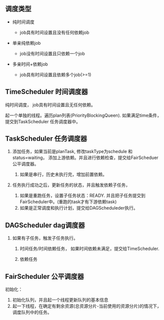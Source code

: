 ## 调度类型

- 纯时间调度
  
  - job具有时间设置且没有任何依赖job
- 单亲纯依赖job
  
  - job没有时间设置且只依赖一个job
- 多亲时间+依赖job
  
  - job具有时间设置且依赖多个job(>=1)
  
    

## TimeScheduler 时间调度器

纯时间调度， job具有时间设置且无任何依赖。

起一个单独的线程。遍历plan列表(PriorityBlockingQueen). 如果满足time条件，提交到TaskScheduler 任务调度器中。



## TaskScheduler 任务调度器



1. 添加任务，如果当前是planTask, 修改taskType为schedule 和status=waiting， 添加上游依赖。并且进行依赖检查，提交给FairScheduer公平调度器。
   1. 如果是串行，历史未执行完，增加前置依赖。

2. 任务执行成功之后，更新任务的状态，并且触发依赖子任务，
   1. 如果是重跑任务，设置子任务状态：READY. 并且把子任务提交到FairScheduler中。(重跑的task才有下游依赖task)
   2. 如果是正常调度和执行计划，提交给DAGScheduleder执行。

## DAGScheduler dag调度器

1. 如果有子任务，触发子任务执行。
   1. 时间任务/时间依赖任务， 如果时间依赖未满足，提交给TimeScheduler. 
   
   2. 依赖任务
   
      

## FairScheduler 公平调度器

初始化：

1. 初始化队列，并且起一个线程更新队列的基本信息
2. 起一下线程，在确定有剩余资源(总资源分片-当前使用的资源分片)的情况下，调度队列中的任务。

